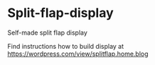 # Split-flap-display
Self-made split flap display

Find instructions how to build display at https://wordpress.com/view/splitflap.home.blog
